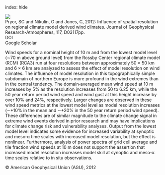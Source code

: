 index: hide

<div class="Citation">
    <div class="Citation-thumb CitationThumb-linked"  data-href="https://doi.org/10.1029/2011jd016822">
      <img src="https://static.claimspace.cloud/climate-study-static/refs/thumbs/9/Pryor_et_al_2012-thumb.png" />
    </div>

  <div class="Citation-body">
    <div class="Citation-text">Pryor, SC and Nikulin, G and Jones, C, 2012: Influence of spatial resolution on regional climate model derived wind climates. <span class="Article-journal">Journal of Geophysical Research-Atmospheres, </span><span class="Article-volume">117, </span>D03117pp.</div>
    <div class="Citation-links">
      <div class="CitationLink" data-href="https://doi.org/10.1029/2011jd016822">
        <div class="CitationLink-icon CitationLink-Doi"></div>
        <div class="CitationLink-text">DOI</div>
      </div>
      <div class="CitationLink" data-href="https://scholar.google.com/scholar?q=10.1029/2011jd016822">
        <div class="CitationLink-icon CitationLink-Scholar"></div>
        <div class="CitationLink-text">Google Scholar</div>
      </div>
    </div>
  </div>
</div>

Wind speeds for a nominal height of 10 m and from the lowest model level (∼70 m above ground level) from the Rossby Center regional climate model (RCM) (RCA3) run at four resolutions between approximately 50 × 50 km and 6 × 6 km are analyzed to assess the effect of model resolution on wind climates. The influence of model resolution in this topographically simple subdomain of northern Europe is more profound in the wind extremes than in the central tendency. The domain‐averaged mean wind speed at 10 m increases by 5% as the resolution increases from 50 to 6.25 km, while the 50 year return period wind speed and wind gust at this height increase by over 10% and 24%, respectively. Larger changes are observed in these wind speed metrics at the lowest model level as model resolution increases (∼+10% in the mean and ∼+20% in the 50 year return period wind speed). These differences are of similar magnitude to the climate change signal in extreme wind events derived in prior research and may have implications for climate change risk and vulnerability analyses. Output from the lowest model level indicates some evidence for increased variability at synoptic and meso‐α time scales with increased model resolution, but the effect is nonlinear. Furthermore, analysis of power spectra of grid cell average and tile fraction wind speeds at 10 m does not support the assertion that increased model resolution increases model skill at synoptic and meso‐α time scales relative to in situ observations.

<div class="Citation-copy">
&copy; American Geophysical Union (AGU), 2012
</div>